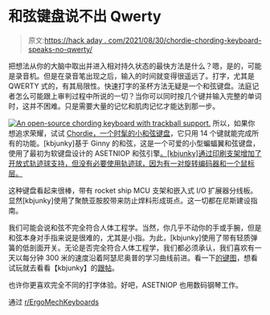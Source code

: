 # 和弦键盘说不出 Qwerty

> 原文:[https://hack aday . com/2021/08/30/chordie-chording-keyboard-speaks-no-qwerty/](https://hackaday.com/2021/08/30/chordie-chording-keyboard-speaks-no-qwerty/)

把想法从你的大脑中取出并进入相对持久状态的最快方法是什么？嗯，是的，可能是录音机。但是在录音笔出现之后，输入的时间就变得很遥远了。打字，尤其是 QWERTY 式的，有其局限性。快速打字的圣杯方法无疑是一个和弦键盘。法庭记者怎么可能跟上审判过程中所说的一切？当你可以同时按几个键并输入完整的单词时，这并不困难。只是需要大量的记忆和肌肉记忆才能达到那一步。

[![An open-source chording keyboard with trackball support.](../Images/4803d4bcda2a572390bd71bba8fa3d3c.png)](https://hackaday.com/wp-content/uploads/2021/08/chordie-chording-kb-guts.jpg) 所以，如果你想追求荣耀，试试 [Chordie，一个时髦的小和弦键盘](https://github.com/kbjunky/Chordie)，它只用 14 个键就能完成所有的功能。[kbjunky]基于 Ginny 的和弦，这是一个可爱的小型蝙蝠翼和弦键盘，使用了最初为软键盘设计的 ASETNIOP 和弦引擎[。[kbjunky]通过印刷支架增加了开放式轨迹球支持，但没有必要使用轨迹球，因为有一对旋转编码器和一个鼠标层。](http://asetniop.com/)

这种键盘看起来很棒，带有 rocket ship MCU 支架和嵌入式 I/O 扩展器分线板。显然[kbjunky]使用了聚酰亚胺胶带来防止焊料形成斑点。这一切都在尼斯建设指南。

我们可能会说和弦不完全符合人体工程学。当然，你几乎不动你的手或手腕，但是和弦本身对手指来说是很难的，尤其是小指。为此，[kbjunky]使用了带有轻质弹簧的低剖面开关。无论是否完全符合人体工程学，我们都必须承认，我们喜欢有一天以每分钟 300 米的速度沿着阿瑟尼奥普的学习曲线前进。看一下[的键图](https://github.com/kbjunky/Chordie/blob/main/img/keymap1.png)，想看试玩就去看看【kbjunky】的[跟帖](https://www.reddit.com/r/ErgoMechKeyboards/comments/pd6dkb/chordie_typing_demo/)。

也许你更喜欢完全不同的打字体验。好吧，ASETNIOP 也用数码钢琴工作。

通过 [r/ErgoMechKeyboards](https://www.reddit.com/r/ErgoMechKeyboards/comments/pccxh4/chordie_a_chording_keyboard_you_shouldnt_be/)